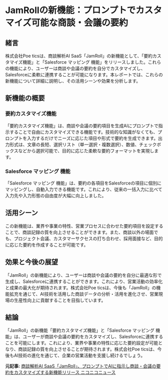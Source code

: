# JamRollの新機能：プロンプトでカスタマイズ可能な商談・会議の要約

## 緒言

株式会社Poe ticsは、商談解析AI SaaS「JamRoll」の新機能として、「要約カスタマイズ機能」と「Salesforce マッピング 機能」をリリースしました。これらの機能により、ユーザーは商談や会議の要約を自分でカスタマイズし、Salesforceに柔軟に連携することが可能になります。本レポートでは、これらの新機能について詳細に説明し、その活用シーンや効果を分析します。

## 新機能の概要

### 要約カスタマイズ機能

「要約カスタマイズ機能」は、商談や会議の要約項目を生成AIにプロンプトで指示することで自由にカスタマイズできる機能です。技術的な知識がなくても、プロンプトを入力するだけでニーズに応じた項目や形式で要約を生成できます。出力形式は、文章の長短、選択リスト（単一選択・複数選択）、数値、チェックボックスなどから選択可能で、目的に応じた柔軟な要約フォーマットを実現します。

### Salesforce マッピング 機能

「Salesforce マッピング 機能」は、要約の各項目をSalesforceの項目に個別にマッピングし、自動入力できる機能です。これにより、従来の一括入力に比べて入力先や入力形態の自由度が大幅に向上しました。

## 活用シーン

この新機能は、業界や事業の特性、営業プロセスに合わせた要約項目を設定することで、商談記録の質を向上させることができます。また、商談以外の場面でも、プロジェクト会議、カスタマーサクセスの打ち合わせ、採用面接など、目的に応じた要約を作成することが可能です。

## 効果と今後の展望

「JamRoll」の新機能により、ユーザーは商談や会議の要約を自分に最適な形で生成し、Salesforceに連携することができます。これにより、営業活動の効率化と成果の最大化が期待されます。株式会社Poe ticsは、今後も「JamRoll」の機能拡充を通じて、AI技術を活用した商談データの分析・活用を進化させ、営業現場の生産性向上に貢献することを目指しています。

## 結論

「JamRoll」の新機能「要約カスタマイズ機能」と「Salesforce マッピング 機能」は、ユーザーが商談や会議の要約をカスタマイズし、Salesforceに連携することを可能にします。これにより、業界や事業の特性に応じた要約設定が可能となり、商談記録の質を向上させることが期待されます。株式会社Poe ticsは、今後もAI技術の進化を通じて、企業の営業活動を支援し続けるでしょう。

**元記事:** [商談解析AI SaaS「JamRoll」、プロンプトでAIに指示し商談・会議の要約をカスタマイズする新機能リリース ニコニコニュース](https://news.nicovideo.jp/watch/nw17426809?news_ref=watch_20_nw17391568)